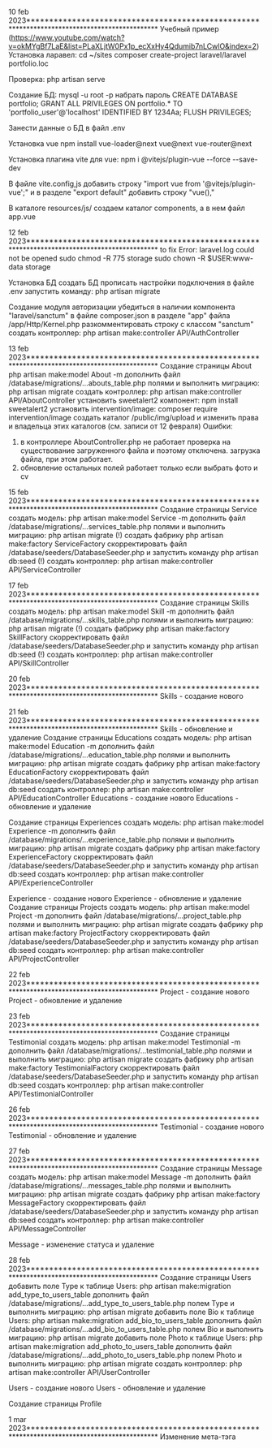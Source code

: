 10 feb 2023*********************************************************************************************
Учебный пример (https://www.youtube.com/watch?v=okMYgBf7LaE&list=PLaXLjtW0Px1p_ecXxHy4Qdumib7nLCwlO&index=2)
Установка ларавел:
cd ~/sites
composer create-project laravel/laravel portfolio.loc

Проверка:
php artisan serve

Создание БД:
mysql -u root -p
набрать пароль
CREATE DATABASE portfolio;
GRANT ALL PRIVILEGES ON portfolio.* TO 'portfolio_user'@'localhost' IDENTIFIED BY 1234Aa;
FLUSH PRIVILEGES;

Занести данные о БД в файл .env

Установка vue
npm install vue-loader@next vue@next vue-router@next

Установка плагина vite для vue:
npm i @vitejs/plugin-vue --force --save-dev

В файле vite.config,js добавить строку "import vue from '@vitejs/plugin-vue';" и в разделе "export default" добавить строку "vue(),"

В каталоге resources/js/ создаем каталог components, а в нем файл app.vue

12 feb 2023*********************************************************************************************
to fix Error: laravel.log could not be opened
sudo chmod -R 775 storage
sudo chown -R $USER:www-data storage

Установка БД
создать БД
прописать настройки подключения в файле .env
запустить команду: php artisan migrate

Создание модуля авторизации
убедиться в наличии компонента "laravel/sanctum" в файле composer.json
в разделе "app" файла /app/Http/Kernel.php разкомментировать строку с классом "sanctum"
создать контроллер: php artisan make:controller API/AuthController

13 feb 2023*********************************************************************************************
Создание страницы About
php artisan make:model About -m
дополнить файл /database/migrations/...abouts_table.php полями и выполнить миграцию: php artisan migrate
создать контроллер: php artisan make:controller API/AboutController
установить sweetalert2 компонент: npm install sweetalert2
установить intervention/image: composer require intervention/image
создать каталог /public/img/upload и изменить права и владельца этих каталогов (см. записи от 12 февраля)
Ошибки:
1. в контроллере AboutController.php не работает проверка на существование загруженного файла и поэтому отключена. загрузка файла, при этом работает.
2. обновление остальных полей работает только если выбрать фото и cv

15 feb 2023*********************************************************************************************
Создание страницы Service
создать модель: php artisan make:model Service -m
дополнить файл /database/migrations/...services_table.php полями и выполнить миграцию: php artisan migrate (!)
создать фабрику php artisan make:factory ServiceFactory
скорректировать файл /database/seeders/DatabaseSeeder.php и запустить команду php artisan db:seed (!)
создать контроллер: php artisan make:controller API/ServiceController

17 feb 2023*********************************************************************************************
Создание страницы Skills
создать модель: php artisan make:model Skill -m
дополнить файл /database/migrations/...skills_table.php полями и выполнить миграцию: php artisan migrate (!)
создать фабрику php artisan make:factory SkillFactory
скорректировать файл /database/seeders/DatabaseSeeder.php и запустить команду php artisan db:seed (!)
создать контроллер: php artisan make:controller API/SkillController

20 feb 2023*********************************************************************************************
Skills - создание нового

21 feb 2023*********************************************************************************************
Skills - обновление и удаление
Создание страницы Educations
создать модель: php artisan make:model Education -m
дополнить файл /database/migrations/...education_table.php полями и выполнить миграцию: php artisan migrate
создать фабрику php artisan make:factory EducationFactory
скорректировать файл /database/seeders/DatabaseSeeder.php и запустить команду php artisan db:seed
создать контроллер: php artisan make:controller API/EducationController
Educations - создание нового
Educations - обновление и удаление

Создание страницы Experiences
создать модель: php artisan make:model Experience -m
дополнить файл /database/migrations/...experience_table.php полями и выполнить миграцию: php artisan migrate
создать фабрику php artisan make:factory ExperienceFactory
скорректировать файл /database/seeders/DatabaseSeeder.php и запустить команду php artisan db:seed
создать контроллер: php artisan make:controller API/ExperienceController

Experience - создание нового
Experience - обновление и удаление
Создание страницы Projects
создать модель: php artisan make:model Project -m
дополнить файл /database/migrations/...project_table.php полями и выполнить миграцию: php artisan migrate
создать фабрику php artisan make:factory ProjectFactory
скорректировать файл /database/seeders/DatabaseSeeder.php и запустить команду php artisan db:seed
создать контроллер: php artisan make:controller API/ProjectController

22 feb 2023*********************************************************************************************
Project - создание нового
Project - обновление и удаление

23 feb 2023*********************************************************************************************
Создание страницы Testimonial
создать модель: php artisan make:model Testimonial -m
дополнить файл /database/migrations/...testimonial_table.php полями и выполнить миграцию: php artisan migrate
создать фабрику php artisan make:factory TestimonialFactory
скорректировать файл /database/seeders/DatabaseSeeder.php и запустить команду php artisan db:seed
создать контроллер: php artisan make:controller API/TestimonialController

26 feb 2023*********************************************************************************************
Testimonial - создание нового
Testimonial - обновление и удаление

27 feb 2023*********************************************************************************************
Создание страницы Message
создать модель: php artisan make:model Message -m
дополнить файл /database/migrations/...messages_table.php полями и выполнить миграцию: php artisan migrate
создать фабрику php artisan make:factory MessageFactory
скорректировать файл /database/seeders/DatabaseSeeder.php и запустить команду php artisan db:seed
создать контроллер: php artisan make:controller API/MessageController

Message - изменение статуса и удаление

28 feb 2023*********************************************************************************************
Создание страницы Users
добавить поле Type к таблице Users: php artisan make:migration add_type_to_users_table
дополнить файл /database/migrations/...add_type_to_users_table.php полем Type и выполнить миграцию: php artisan migrate
добавить поле Bio к таблице Users: php artisan make:migration add_bio_to_users_table
дополнить файл /database/migrations/...add_bio_to_users_table.php полем Bio и выполнить миграцию: php artisan migrate
добавить поле Photo к таблице Users: php artisan make:migration add_photo_to_users_table
дополнить файл /database/migrations/...add_photo_to_users_table.php полем Photo и выполнить миграцию: php artisan migrate
создать контроллер: php artisan make:controller API/UserController

Users - создание нового
Users - обновление и удаление

Создание страницы Profile

1 mar 2023*********************************************************************************************
Изменение мета-тэга <title>. В файле /resources/js/router/index.js в описание каждого компонента, в массив meta добавляем элемент title и, затем, в определении константы router добавляем строку document.title = to.meta.title

добавление класса nav__active в файле /resources/js/components/admin/layouts/sidebar.vue в зависимости от выбранного пункта меню с помощью директивы active-class

вывод списка services со связанными с ними skills в файле /resources/js/components/admin/home/index.vue

вывод количества записей по разделам в файле /resources/js/components/admin/home/index.vue

вывод списков Projects и Testimonials в файле /resources/js/components/admin/home/index.vue
